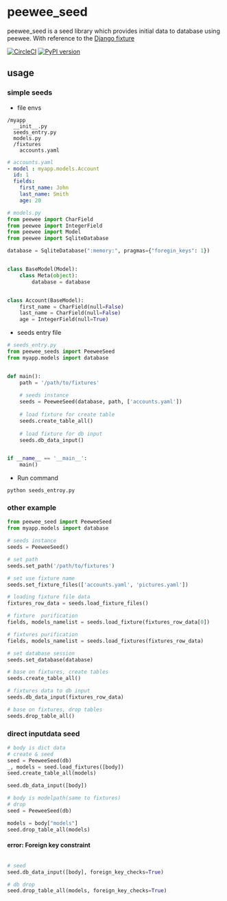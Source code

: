 # peewee_seed
peewee_seed is a seed library which provides initial data to database using peewee.
With reference to the [Django fixture](https://docs.djangoproject.com/en/2.1/howto/initial-data/)

[![CircleCI](https://circleci.com/gh/takehaya/peewee_seeds.svg?style=svg)](https://circleci.com/gh/takehaya/peewee_seeds)
[![PyPI version](https://badge.fury.io/py/peewee-seed.svg)](https://badge.fury.io/py/peewee-seed)
## usage

### simple seeds
- file envs
```
/myapp
  __init__.py
  seeds_entry.py
  models.py
  /fixtures
    accounts.yaml
```
``` yaml
# accounts.yaml
- model : myapp.models.Account
  id: 1
  fields:
    first_name: John
    last_name: Smith
    age: 20
```
```python
# models.py
from peewee import CharField
from peewee import IntegerField
from peewee import Model
from peewee import SqliteDatabase

database = SqliteDatabase(":memory:", pragmas={"foregin_keys": 1})


class BaseModel(Model):
    class Meta(object):
        database = database


class Account(BaseModel):
    first_name = CharField(null=False)
    last_name = CharField(null=False)
    age = IntegerField(null=True)
```
- seeds entry file
``` python
# seeds_entry.py
from peewee_seeds import PeeweeSeed
from myapp.models import database


def main():
    path = '/path/to/fixtures'
    
    # seeds instance
    seeds = PeeweeSeed(database, path, ['accounts.yaml'])
    
    # load fixture for create table
    seeds.create_table_all()
    
    # load fixture for db input
    seeds.db_data_input()


if __name__ == '__main__':
    main()
```
- Run command
```
python seeds_entroy.py
```



### other example

```python
from peewee_seed import PeeweeSeed
from myapp.models import database

# seeds instance
seeds = PeeweeSeed()

# set path
seeds.set_path('/path/to/fixtures')

# set use fixture name
seeds.set_fixture_files(['accounts.yaml', 'pictures.yaml'])

# loading fixture file data
fixtures_row_data = seeds.load_fixture_files()

# fixture  purification
fields, models_namelist = seeds.load_fixture(fixtures_row_data[0])

# fixtures purification
fields, models_namelist = seeds.load_fixtures(fixtures_row_data)

# set database session
seeds.set_database(database)

# base on fixtures, create tables
seeds.create_table_all()

# fixtures data to db input
seeds.db_data_input(fixtures_row_data)

# base on fixtures, drop tables 
seeds.drop_table_all()
```

### direct inputdata seed
``` python
# body is dict data
# create & seed
seed = PeeweeSeed(db)
_, models = seed.load_fixtures([body])
seed.create_table_all(models)

seed.db_data_input([body])

# body is modelpath(same to fixtures)
# drop
seed = PeeweeSeed(db)

models = body["models"]
seed.drop_table_all(models)
```

#### error: Foreign key constraint

```python

# seed
seed.db_data_input([body], foreign_key_checks=True)

# db drop
seed.drop_table_all(models, foreign_key_checks=True)


```